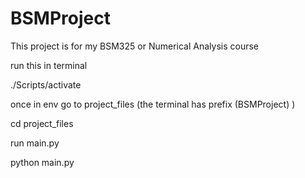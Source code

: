 # BSMProject

This project is for my BSM325 or Numerical Analysis course

run this in terminal

./Scripts/activate

once in env go to project_files (the terminal has prefix (BSMProject) )

cd project_files

run main.py

python main.py
